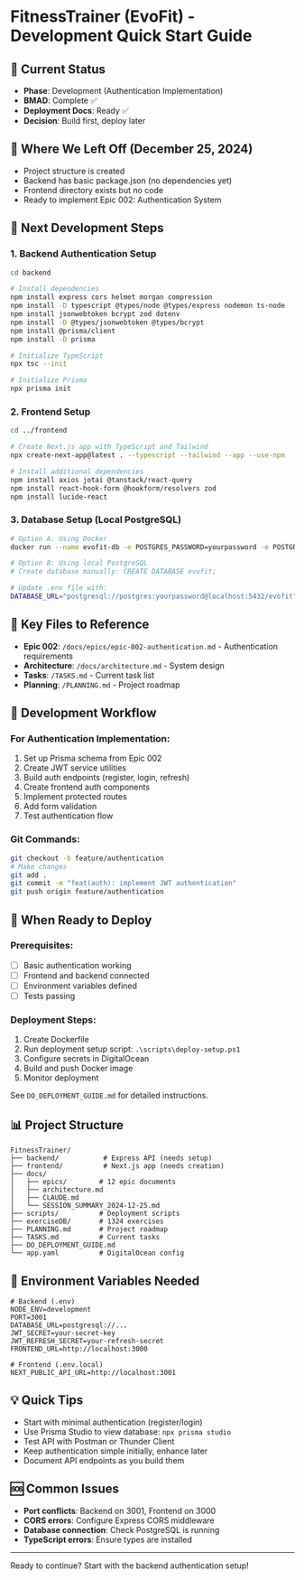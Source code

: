 # FitnessTrainer (EvoFit) - Development Quick Start Guide

## 🚀 Current Status
- **Phase**: Development (Authentication Implementation)
- **BMAD**: Complete ✅
- **Deployment Docs**: Ready ✅
- **Decision**: Build first, deploy later

## 📍 Where We Left Off (December 25, 2024)
- Project structure is created
- Backend has basic package.json (no dependencies yet)
- Frontend directory exists but no code
- Ready to implement Epic 002: Authentication System

## 🎯 Next Development Steps

### 1. Backend Authentication Setup
```bash
cd backend

# Install dependencies
npm install express cors helmet morgan compression
npm install -D typescript @types/node @types/express nodemon ts-node
npm install jsonwebtoken bcrypt zod dotenv
npm install -D @types/jsonwebtoken @types/bcrypt
npm install @prisma/client
npm install -D prisma

# Initialize TypeScript
npx tsc --init

# Initialize Prisma
npx prisma init
```

### 2. Frontend Setup
```bash
cd ../frontend

# Create Next.js app with TypeScript and Tailwind
npx create-next-app@latest . --typescript --tailwind --app --use-npm

# Install additional dependencies
npm install axios jotai @tanstack/react-query
npm install react-hook-form @hookform/resolvers zod
npm install lucide-react
```

### 3. Database Setup (Local PostgreSQL)
```bash
# Option A: Using Docker
docker run --name evofit-db -e POSTGRES_PASSWORD=yourpassword -e POSTGRES_DB=evofit -p 5432:5432 -d postgres:14

# Option B: Using local PostgreSQL
# Create database manually: CREATE DATABASE evofit;

# Update .env file with:
DATABASE_URL="postgresql://postgres:yourpassword@localhost:5432/evofit"
```

## 📝 Key Files to Reference
- **Epic 002**: `/docs/epics/epic-002-authentication.md` - Authentication requirements
- **Architecture**: `/docs/architecture.md` - System design
- **Tasks**: `/TASKS.md` - Current task list
- **Planning**: `/PLANNING.md` - Project roadmap

## 🔧 Development Workflow

### For Authentication Implementation:
1. Set up Prisma schema from Epic 002
2. Create JWT service utilities
3. Build auth endpoints (register, login, refresh)
4. Create frontend auth components
5. Implement protected routes
6. Add form validation
7. Test authentication flow

### Git Commands:
```bash
git checkout -b feature/authentication
# Make changes
git add .
git commit -m "feat(auth): implement JWT authentication"
git push origin feature/authentication
```

## 🚢 When Ready to Deploy

### Prerequisites:
- [ ] Basic authentication working
- [ ] Frontend and backend connected
- [ ] Environment variables defined
- [ ] Tests passing

### Deployment Steps:
1. Create Dockerfile
2. Run deployment setup script: `.\scripts\deploy-setup.ps1`
3. Configure secrets in DigitalOcean
4. Build and push Docker image
5. Monitor deployment

See `DO_DEPLOYMENT_GUIDE.md` for detailed instructions.

## 📊 Project Structure
```
FitnessTrainer/
├── backend/           # Express API (needs setup)
├── frontend/          # Next.js app (needs creation)
├── docs/             
│   ├── epics/        # 12 epic documents
│   ├── architecture.md
│   ├── CLAUDE.md
│   └── SESSION_SUMMARY_2024-12-25.md
├── scripts/          # Deployment scripts
├── exerciseDB/       # 1324 exercises
├── PLANNING.md       # Project roadmap
├── TASKS.md          # Current tasks
├── DO_DEPLOYMENT_GUIDE.md
└── app.yaml          # DigitalOcean config
```

## 🔑 Environment Variables Needed
```env
# Backend (.env)
NODE_ENV=development
PORT=3001
DATABASE_URL=postgresql://...
JWT_SECRET=your-secret-key
JWT_REFRESH_SECRET=your-refresh-secret
FRONTEND_URL=http://localhost:3000

# Frontend (.env.local)
NEXT_PUBLIC_API_URL=http://localhost:3001
```

## 💡 Quick Tips
- Start with minimal authentication (register/login)
- Use Prisma Studio to view database: `npx prisma studio`
- Test API with Postman or Thunder Client
- Keep authentication simple initially, enhance later
- Document API endpoints as you build them

## 🆘 Common Issues
- **Port conflicts**: Backend on 3001, Frontend on 3000
- **CORS errors**: Configure Express CORS middleware
- **Database connection**: Check PostgreSQL is running
- **TypeScript errors**: Ensure types are installed

---

Ready to continue? Start with the backend authentication setup!
